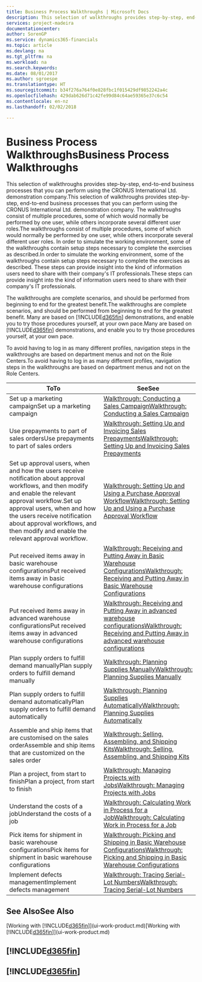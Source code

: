 ```yaml
---
title: Business Process Walkthroughs | Microsoft Docs
description: This selection of walkthroughs provides step-by-step, end-to-end business processes that you can perform using the CRONUS International Ltd. demonstration company. The walkthroughs consist of multiple procedures, some of which would normally be performed by one user, while others incorporate several different user roles. In order to simulate the working environment, some of the walkthroughs contain setup steps necessary to complete the exercises as described. These steps can provide insight into the kind of information users need to share with their company's IT professionals.
services: project-madeira
documentationcenter: 
author: SorenGP
ms.service: dynamics365-financials
ms.topic: article
ms.devlang: na
ms.tgt_pltfrm: na
ms.workload: na
ms.search.keywords: 
ms.date: 08/01/2017
ms.author: sgroespe
ms.translationtype: HT
ms.sourcegitcommit: b34f276a764f0e828fbc1f015429df9852242a4c
ms.openlocfilehash: 429dab626d71c42fe99d84c64ae59365e37c6c54
ms.contentlocale: en-nz
ms.lasthandoff: 02/02/2018

---
```

# <a name="business-process-walkthroughs"></a><span data-ttu-id="09252-106">Business Process Walkthroughs</span><span class="sxs-lookup"><span data-stu-id="09252-106">Business Process Walkthroughs</span></span>
<span data-ttu-id="09252-107">This selection of walkthroughs provides step-by-step, end-to-end business processes that you can perform using the CRONUS International Ltd. demonstration company.</span><span class="sxs-lookup"><span data-stu-id="09252-107">This selection of walkthroughs provides step-by-step, end-to-end business processes that you can perform using the CRONUS International Ltd. demonstration company.</span></span> <span data-ttu-id="09252-108">The walkthroughs consist of multiple procedures, some of which would normally be performed by one user, while others incorporate several different user roles.</span><span class="sxs-lookup"><span data-stu-id="09252-108">The walkthroughs consist of multiple procedures, some of which would normally be performed by one user, while others incorporate several different user roles.</span></span> <span data-ttu-id="09252-109">In order to simulate the working environment, some of the walkthroughs contain setup steps necessary to complete the exercises as described.</span><span class="sxs-lookup"><span data-stu-id="09252-109">In order to simulate the working environment, some of the walkthroughs contain setup steps necessary to complete the exercises as described.</span></span> <span data-ttu-id="09252-110">These steps can provide insight into the kind of information users need to share with their company's IT professionals.</span><span class="sxs-lookup"><span data-stu-id="09252-110">These steps can provide insight into the kind of information users need to share with their company's IT professionals.</span></span>  

 <span data-ttu-id="09252-111">The walkthroughs are complete scenarios, and should be performed from beginning to end for the greatest benefit.</span><span class="sxs-lookup"><span data-stu-id="09252-111">The walkthroughs are complete scenarios, and should be performed from beginning to end for the greatest benefit.</span></span> <span data-ttu-id="09252-112">Many are based on [!INCLUDE[d365fin](includes/d365fin_md.md)] demonstrations, and enable you to try those procedures yourself, at your own pace.</span><span class="sxs-lookup"><span data-stu-id="09252-112">Many are based on [!INCLUDE[d365fin](includes/d365fin_md.md)] demonstrations, and enable you to try those procedures yourself, at your own pace.</span></span>  

 <span data-ttu-id="09252-113">To avoid having to log in as many different profiles, navigation steps in the walkthroughs are based on department menus and not on the Role Centers.</span><span class="sxs-lookup"><span data-stu-id="09252-113">To avoid having to log in as many different profiles, navigation steps in the walkthroughs are based on department menus and not on the Role Centers.</span></span>  

|<span data-ttu-id="09252-114">To</span><span class="sxs-lookup"><span data-stu-id="09252-114">To</span></span>|<span data-ttu-id="09252-115">See</span><span class="sxs-lookup"><span data-stu-id="09252-115">See</span></span>|  
|--------|---------|  
|<span data-ttu-id="09252-116">Set up a marketing campaign</span><span class="sxs-lookup"><span data-stu-id="09252-116">Set up a marketing campaign</span></span>|[<span data-ttu-id="09252-117">Walkthrough: Conducting a Sales Campaign</span><span class="sxs-lookup"><span data-stu-id="09252-117">Walkthrough: Conducting a Sales Campaign</span></span>](walkthrough-conducting-a-sales-campaign.md)|  
|<span data-ttu-id="09252-118">Use prepayments to part of sales orders</span><span class="sxs-lookup"><span data-stu-id="09252-118">Use prepayments to part of sales orders</span></span>|[<span data-ttu-id="09252-119">Walkthrough: Setting Up and Invoicing Sales Prepayments</span><span class="sxs-lookup"><span data-stu-id="09252-119">Walkthrough: Setting Up and Invoicing Sales Prepayments</span></span>](walkthrough-setting-up-and-invoicing-sales-prepayments.md)|  
|<span data-ttu-id="09252-120">Set up approval users, when and how the users receive notification about approval workflows, and then modify and enable the relevant approval workflow.</span><span class="sxs-lookup"><span data-stu-id="09252-120">Set up approval users, when and how the users receive notification about approval workflows, and then modify and enable the relevant approval workflow.</span></span>|[<span data-ttu-id="09252-121">Walkthrough: Setting Up and Using a Purchase Approval Workflow</span><span class="sxs-lookup"><span data-stu-id="09252-121">Walkthrough: Setting Up and Using a Purchase Approval Workflow</span></span>](walkthrough-setting-up-and-using-a-purchase-approval-workflow.md)|  
|<span data-ttu-id="09252-122">Put received items away in basic warehouse configurations</span><span class="sxs-lookup"><span data-stu-id="09252-122">Put received items away in basic warehouse configurations</span></span>|[<span data-ttu-id="09252-123">Walkthrough: Receiving and Putting Away in Basic Warehouse Configurations</span><span class="sxs-lookup"><span data-stu-id="09252-123">Walkthrough: Receiving and Putting Away in Basic Warehouse Configurations</span></span>](walkthrough-receiving-and-putting-away-in-basic-warehousing.md)|  
|<span data-ttu-id="09252-124">Put received items away in advanced warehouse configurations</span><span class="sxs-lookup"><span data-stu-id="09252-124">Put received items away in advanced warehouse configurations</span></span>|[<span data-ttu-id="09252-125">Walkthrough: Receiving and Putting Away in advanced warehouse configurations</span><span class="sxs-lookup"><span data-stu-id="09252-125">Walkthrough: Receiving and Putting Away in advanced warehouse configurations</span></span>](walkthrough-receiving-and-putting-away-in-advanced-warehousing.md)|  
|<span data-ttu-id="09252-126">Plan supply orders to fulfill demand manually</span><span class="sxs-lookup"><span data-stu-id="09252-126">Plan supply orders to fulfill demand manually</span></span>|[<span data-ttu-id="09252-127">Walkthrough: Planning Supplies Manually</span><span class="sxs-lookup"><span data-stu-id="09252-127">Walkthrough: Planning Supplies Manually</span></span>](walkthrough-planning-supplies-manually.md)|  
|<span data-ttu-id="09252-128">Plan supply orders to fulfill demand automatically</span><span class="sxs-lookup"><span data-stu-id="09252-128">Plan supply orders to fulfill demand automatically</span></span>|[<span data-ttu-id="09252-129">Walkthrough: Planning Supplies Automatically</span><span class="sxs-lookup"><span data-stu-id="09252-129">Walkthrough: Planning Supplies Automatically</span></span>](walkthrough-planning-supplies-automatically.md)|  
|<span data-ttu-id="09252-130">Assemble and ship items that are customised on the sales order</span><span class="sxs-lookup"><span data-stu-id="09252-130">Assemble and ship items that are customized on the sales order</span></span>|[<span data-ttu-id="09252-131">Walkthrough: Selling, Assembling, and Shipping Kits</span><span class="sxs-lookup"><span data-stu-id="09252-131">Walkthrough: Selling, Assembling, and Shipping Kits</span></span>](walkthrough-selling-assembling-and-shipping-kits.md)|  
|<span data-ttu-id="09252-132">Plan a project, from start to finish</span><span class="sxs-lookup"><span data-stu-id="09252-132">Plan a project, from start to finish</span></span>|[<span data-ttu-id="09252-133">Walkthrough: Managing Projects with Jobs</span><span class="sxs-lookup"><span data-stu-id="09252-133">Walkthrough: Managing Projects with Jobs</span></span>](walkthrough-managing-projects-with-jobs.md)|  
|<span data-ttu-id="09252-134">Understand the costs of a job</span><span class="sxs-lookup"><span data-stu-id="09252-134">Understand the costs of a job</span></span>|[<span data-ttu-id="09252-135">Walkthrough: Calculating Work in Process for a Job</span><span class="sxs-lookup"><span data-stu-id="09252-135">Walkthrough: Calculating Work in Process for a Job</span></span>](walkthrough-calculating-work-in-process-for-a-job.md)|  
|<span data-ttu-id="09252-136">Pick items for shipment in basic warehouse configurations</span><span class="sxs-lookup"><span data-stu-id="09252-136">Pick items for shipment in basic warehouse configurations</span></span>|[<span data-ttu-id="09252-137">Walkthrough: Picking and Shipping in Basic Warehouse Configurations</span><span class="sxs-lookup"><span data-stu-id="09252-137">Walkthrough: Picking and Shipping in Basic Warehouse Configurations</span></span>](walkthrough-picking-and-shipping-in-basic-warehousing.md)|  
|<span data-ttu-id="09252-138">Implement defects management</span><span class="sxs-lookup"><span data-stu-id="09252-138">Implement defects management</span></span>|[<span data-ttu-id="09252-139">Walkthrough: Tracing Serial-Lot Numbers</span><span class="sxs-lookup"><span data-stu-id="09252-139">Walkthrough: Tracing Serial-Lot Numbers</span></span>](walkthrough-tracing-serial-lot-numbers.md)|  

## <a name="see-also"></a><span data-ttu-id="09252-140">See Also</span><span class="sxs-lookup"><span data-stu-id="09252-140">See Also</span></span>
<span data-ttu-id="09252-141">[Working with [!INCLUDE[d365fin](includes/d365fin_md.md)]](ui-work-product.md)</span><span class="sxs-lookup"><span data-stu-id="09252-141">[Working with [!INCLUDE[d365fin](includes/d365fin_md.md)]](ui-work-product.md)</span></span>  

## [!INCLUDE[d365fin](includes/free_trial_md.md)]  
## [!INCLUDE[d365fin](includes/training_link_md.md)]

